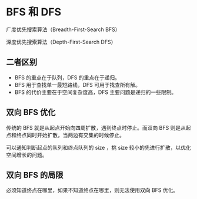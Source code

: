 # BFS 和 DFS

广度优先搜索算法（Breadth-First-Search BFS）

深度优先搜索算法（Depth-First-Search DFS）

## 二者区别

- BFS 的重点在于队列，DFS 的重点在于递归。
- BFS 用于查找单一最短路线，DFS 可用于找查所有解。
- BFS 的代价主要在于空间复杂度高，DFS 主要问题是递归的一些限制。

## 双向 BFS 优化

传统的 BFS 就是从起点开始向四周扩散，遇到终点时停止。而双向 BFS 则是从起点和终点同时开始扩散，当两边有交集的时候停止。

可以通知判断起点的队列和终点队列的 size ，挑 size 较小的先进行扩散，以优化空间增长的问题。

## 双向 BFS 的局限

必须知道终点在哪里，如果不知道终点在哪里，则无法使用双向 BFS 优化。